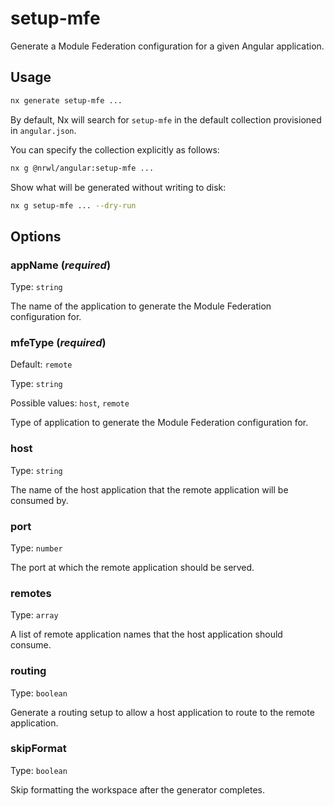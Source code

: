 # setup-mfe

Generate a Module Federation configuration for a given Angular application.

## Usage

```bash
nx generate setup-mfe ...
```

By default, Nx will search for `setup-mfe` in the default collection provisioned in `angular.json`.

You can specify the collection explicitly as follows:

```bash
nx g @nrwl/angular:setup-mfe ...
```

Show what will be generated without writing to disk:

```bash
nx g setup-mfe ... --dry-run
```

## Options

### appName (_**required**_)

Type: `string`

The name of the application to generate the Module Federation configuration for.

### mfeType (_**required**_)

Default: `remote`

Type: `string`

Possible values: `host`, `remote`

Type of application to generate the Module Federation configuration for.

### host

Type: `string`

The name of the host application that the remote application will be consumed by.

### port

Type: `number`

The port at which the remote application should be served.

### remotes

Type: `array`

A list of remote application names that the host application should consume.

### routing

Type: `boolean`

Generate a routing setup to allow a host application to route to the remote application.

### skipFormat

Type: `boolean`

Skip formatting the workspace after the generator completes.
